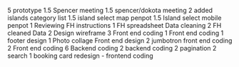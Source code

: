 5 prototype
1.5 Spencer meeting
1.5 spencer/dokota meeting
2 added islands category list
1.5 island select map penpot
1.5 Island select mobile penpot
1 Reviewing FH instructions
1 FH spreadsheet Data cleaning
2 FH cleaned Data
2 Design wireframe
3 Front end coding
1 Front end coding
1 footer design
1 Photo collage Front end design
2 jumbotron front end coding
2 Front end coding
6 Backend coding
2 backend coding
2 pagination
2 search
1 booking card redesign - frontend coding